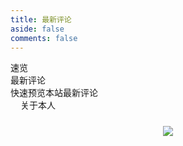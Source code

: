 ```yaml
---
title: 最新评论
aside: false
comments: false
---
```


<div class="author-content author-content-item single" style="background:url(https://img.onew.us.kg/file/渐变.png) center /cover no-repeat!important">
    <div class="card-content">
        <div class="author-content-item-tips">速览</div>
        <span class="author-content-item-title">最新评论</span>
        <div class="content-bottom">
            <div class="tips">快速预览本站最新评论</div>
        </div>
        <div class="banner-button-group">
            <a class="banner-button" style="padding: 8px 12px;color: var(--anzhiyu-white);" onclick="pjax.loadUrl(&quot;/about&quot;)" data-pjax-state="">
                <i class="anzhiyufont anzhiyu-icon-arrow-circle-right" style="font-size:22px;margin-right:.25rem"></i>
                <span class="banner-button-text">关于本人</span>
            </a>
        </div>
    </div>
</div>

<div id="comments-page">
    <img src="https://lib.bsgun.cn/Hexo-static/img/loading.gif">
</div>

<style>
/* 全局样式 */
h1 {
    display: none;
}

div#page {
    background: none !important;
    box-shadow: none;
    padding: 0;
    border: none;
}

/* 评论页面容器 */
#comments-page {
    display: flex;
    flex-wrap: wrap;
    gap: 12px;
    width: 100%;
    margin-top: 1.5rem;
    justify-content: center;
}

/* 评论卡片基础样式 */
.comment-card {
    position: relative;
    width: calc(100% / 4 - 9px);
    border-radius: 12px;
    border: 1px solid var(--anzhiyu-card-border);
    padding: 14px;
    overflow: hidden;
    box-shadow: var(--anzhiyu-shadow-border);
    animation: slide-in .6s .4s backwards;
    background-color: var(--anzhiyu-card-bg);
    transition: all .3s ease-in-out;
}

.comment-card:hover {
    border: 1px solid var(--anzhiyu-main);
}

/* 评论信息区域 */
.comment-info {
    padding-bottom: 5px;
    border-bottom: 2px dashed var(--anzhiyu-theme-op);
}

.comment-information {
    display: flex;
    flex-direction: column;
}

.comment-user {
    font-weight: bold;
}

.comment-time {
    font-size: 12px;
    color: var(--anzhiyu-secondtext);
}

/* 评论内容 */
.comment-content {
    position: relative;
    z-index: 3;
    overflow: hidden;
    padding-top: 5px;
    text-overflow: ellipsis;
    display: -webkit-box;
    -webkit-box-orient: vertical;
    -webkit-line-clamp: 2;
}

/* 头像样式 */
.avatar-wrapper {
    position: absolute;
    top: 50%;
    right: 10px;
    transform: translateY(-50%);
    width: 100px;
    height: 100px;
    border-radius: 50%;
    opacity: 0.4;
    transition: all 0.3s ease-in-out;
    filter: blur(3px);
    background-size: cover;
    background-position: center;
}

.comment-card:hover .avatar-wrapper {
    transform: translateY(-50%) scale(1.1);
    opacity: 0.6;
}

/* 响应式布局 */
@media (max-width: 1024px) {
    .comment-card {
        width: calc(100% / 2 - 6px);
    }
}

@media (max-width: 768px) {
    .comment-card {
        width: 100%;
    }
    .banner-button-group {
        display: none;
    }
}
</style>
<script>
(() => {
  const MessageComments = {
    API_URL: 'https://comment.onew.us.kg', // 这里填入你的Twikoo服务器地址
    ADMIN_EMAIL_MD5: 'b2c6c90ddb175e7bf081cc75e7ed2b00ae9d95a58fd39bb5dd2bdd7d6a11f80d', // 这里填入你的邮箱md5值
    PAGE_SIZE: 100, // 显示的评论数量 好像最多也就100个

    async fetchComments() {
      const controller = new AbortController();
      const timeoutId = setTimeout(() => controller.abort(), 5000);

      try {
        const response = await fetch(this.API_URL, {
          method: 'POST',
          headers: { 'Content-Type': 'application/json' },
          body: JSON.stringify({
            event: 'GET_RECENT_COMMENTS',
            includeReply: true,
            pageSize: this.PAGE_SIZE
          }),
          signal: controller.signal
        });

        const { data } = await response.json();
        return data;
      } catch (error) {
        console.error('获取评论出错:', error);
        return null;
      } finally {
        clearTimeout(timeoutId);
      }
    },

    formatTimeAgo(timestamp) {
      const diff = Math.floor((Date.now() - new Date(timestamp)) / 1000);
      if (diff < 60) return '刚刚';
      if (diff < 3600) return `${Math.floor(diff / 60)}分钟前`;
      if (diff < 86400) return `${Math.floor(diff / 3600)}小时前`;
      if (diff < 604800) return `${Math.floor(diff / 86400)}天前`;

      return new Date(timestamp).toLocaleDateString('zh-CN', { month: 'numeric', day: 'numeric' }) + '日';
    },

    formatContent(content) {
      if (!content) return '';
      
      return content
        .replace(/<pre><code>[\s\S]*?<\/code><\/pre>/g, '[代码块]')
        .replace(/<code>([^<]{4,})<\/code>/g, '[代码]')
        .replace(/<code>([^<]{1,3})<\/code>/g, '$1')
        .replace(/<img[^>]*>/g, '[图片]')
        .replace(/<a[^>]*?>[\s\S]*?<\/a>/g, '[链接]')
        .replace(/<[^>]+>/g, '')
        .replace(/&(gt|lt|amp|quot|#39|nbsp);/g, m => 
          ({'>':'>', '<':'<', '&':'&', 'quot':'"', '#39':"'", 'nbsp':' '})[m.slice(1,-1)])
        .replace(/\s+/g, ' ')
        .trim();
    },

    generateCommentHTML(comment) {
      const { created, comment: content, url, avatar, nick, mailMd5, id } = comment;
      const timeAgo = this.formatTimeAgo(created);
      let formattedContent = this.formatContent(content);
      const adminBadge = mailMd5 === this.ADMIN_EMAIL_MD5 ? '<i class="fa fa-check-circle" style="color: #57bd6a; margin-left: 5px;"></i>' : '';

      // 固定字数，超出显示省略号
                    const maxLen = 40;
                    if (formattedContent.length > maxLen) {
                        formattedContent = formattedContent.slice(0, maxLen) + '...';
                    }

      return `
        <div class="comment-card" onclick="pjax.loadUrl('${url}#${id}')" title="点击查看评论">
          <div class="avatar-wrapper" style="background-image: url('${avatar}');"></div>
          <div class="comment-info">
            <div class="comment-information">
              <span class="comment-user">
                ${nick} ${adminBadge}
              </span>
              <span class="comment-time">${timeAgo}</span>
            </div>
          </div>
          <div class="comment-content">${formattedContent}</div>
        </div>
      `;
    },

    getErrorTemplate(message) {
      return `<p style="text-align: center; color: #666;">${message}</p>`;
    },

    async init() {
      const container = document.querySelector('#comments-page');
      if (!container) return;

      const comments = await this.fetchComments();
      let content;

      if (comments === null) {
        content = this.getErrorTemplate('加载评论时出错，请稍后再试');
      } else if (comments.length === 0) {
        content = this.getErrorTemplate('没有找到相关评论');
      } else {
        content = comments.map(this.generateCommentHTML.bind(this)).join('');
      }

      container.innerHTML = content;

      requestAnimationFrame(() => {
        container.querySelectorAll('.comment-card').forEach(el => {
          el.style.opacity = '1';
        });
      });
    }
  };

  ['DOMContentLoaded', 'pjax:success'].forEach(event => 
    document.addEventListener(event, () => MessageComments.init())
  );
})();
</script>